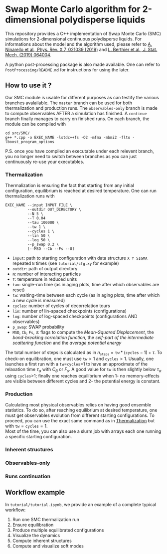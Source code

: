 # Swap Monte Carlo algorithm for 2-dimensional polydisperse liquids

This repository provides a C++ implementation of Swap Monte Carlo (SMC) simulations
for 2-dimensional continuous polydisperse liquids. For informations about the model and the algorithm used, please refer to [A. Ninarello et al., Phys. Rev. X 7, 021039 (2019)](https://link.aps.org/doi/10.1103/PhysRevX.7.021039) and [L. Berthier et al., J. Stat. Mech. (2019) 064004](https://iopscience.iop.org/article/10.1088/1742-5468/ab1910). 

A python post-processing package is also made available. One can refer to `PostProcessing/README.md` for instructions for using the later.

## How to use it ?
Our SMC module is usable for different purposes as can testify the various branches avalailable. The `master` branch can be used for both thermalization and production runs. The `observables-only` branch is made to compute observables AFTER a simulation has finished. A `continue` branch finally manages to carry on finished runs. On each branch, the module can be compiled with
```
cd src/SMC/
g++ *.cpp -o EXEC_NAME -lstdc++fs -O2 -mfma -mbmi2 -flto -lboost_program_options
```

P.S. once you have compiled an executable under each relevent branch, you no longer need to switch between branches as you can just continuously re-use your executables.

### Thermalization
Thermalization is ensuring the fact that starting from any initial configuration, equilibrium is reached at desired temperature. One can run thermalization runs with
```
EXEC_NAME --input INPUT_FILE \ 
          --outdir OUT_DIRECTORY \
          --N 5 \
          --T 0.04
          --tau 100000 \
          --tw 1 \
          --cycles 1 \
          --lin 50 \
          --log 50 \
          --p_swap 0.2 \
          [--MSD --Cb --Fs --U]
```

- `input`: path to starting configuration with data structure `X Y SIGMA` repeated `N` times (see `tutorial/cfg.xy` for example)
- `outdir`: path of output directory
- `N`: number of interacting particles
- `T`: temperature in reduced units
- `tau`: single-run time (as in aging plots, time after which observables are reset)
- `tw`: waiting-time between each cycle (as in aging plots, time after which a new cycle is measured)
- `cycles`: number of cycles of decorrelation tours
- `lin`: number of lin-spaced checkpoints (configurations)
- `log`: number of log-spaced checkpoints (configurations AND observables)
- `p_swap`: SWAP probability
- `MSD`, `Cb`, `Fs`, `U`: flags to compute the _Mean-Squared Displacement_, the _bond-breaking correlation function_, the _self-part of the intermediate scattering function_ and the _average potential energy_


The total number of steps is calculated as in $n_\texttt{steps}=\texttt{tw}*(\texttt{cycles}-1)+\tau$.
To check-on equilibration, one must use $\texttt{tw}>1$ and $\texttt{cycles}>1$. Usually, one launches a first run with a `tw`=`cycles`=1 to have an approximate of the relaxation time $\tau_\alpha$ with $C_B$ or $F_s$. A good value for `tw` is then slightly below $\tau_\alpha$ using `cycles`>1; finally one reaches equilibrium when 1- no memory-effects are visible between different cycles and 2- the potential energy is constant.

### Production
Calculating most physical observables relies on having good ensemble statistics. To do so, after reaching equilibrium at desired temperature, one must get observables evolution from different starting configurations. To proceed, you can use the exact same command as in [Thermalization](#thermalization) but with $\texttt{tw}=\texttt{cycles}=1$.<br>
Most of the time, you can also use a slurm job with arrays each one running a specific starting configuration.

### Inherent structures
### Observables-only
### Runs continuation

## Workflow example

In `tutorial/tutorial.ipynb`, we provide an example of a complete typical workflow:

1. Run one SMC thermalization run
1. Ensure equilibration
1. Produce multiple equilibrated configurations
1. Visualize the dynamics
1. Compute inherent structures
1. Compute and visualize soft modes